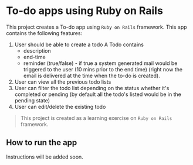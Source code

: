 # To-do apps using Ruby on Rails

This project creates a To-do app using `Ruby on Rails` framework. This app contains the following features:
1. User should be able to create a todo
    A Todo contains
    - description
    - end-time
    - reminder (true/false) - if true a system generated mail would be triggered to the user (10 mins prior to the end time) (right now the email is delivered at the time when the to-do is created).
2. User can view all the previous todo lists
3. User can filter the todo list depending on the status whether it's completed or pending (by default all the todo's listed would be in the pending state)
4. User can edit/delete the existing todo

> This project is created as a learning exercise on `Ruby on Rails` framework.


## How to run the app

Instructions will be added soon.
